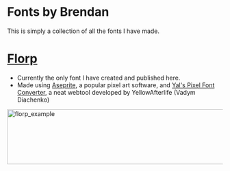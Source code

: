 # Fonts by Brendan
This is simply a collection of all the fonts I have made.

# [Florp](https://github.com/BrendanDesrosiers/Fonts-by-Brendan/blob/main/FLORP.ttf) 
* Currently the only font I have created and published here.
* Made using [Aseprite](https://www.aseprite.org/), a popular pixel art software, and [Yal's Pixel Font Converter](https://yal.cc/tools/pixel-font/), a neat webtool developed by YellowAfterlife (Vadym Diachenko)

<img width="1234" height="128" alt="florp_example" src="https://github.com/user-attachments/assets/da0ff1fd-6102-450e-af65-83eff90056c8" />
